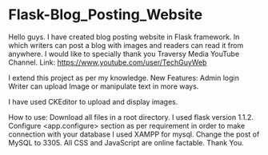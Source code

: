 # Flask-Blog_Posting_Website
Hello guys. I have created blog posting website in Flask framework. In which writers can post a blog with images and readers can read it from anywhere.
I would like to specially thank you Traversy Media YouTube Channel. Link: https://www.youtube.com/user/TechGuyWeb

I extend this project as per my knowledge.
New Features:
  Admin login
  Writer can upload Image or manipulate text in more ways.
  
 I have used CKEditor to upload and display images. 
 
 How to use:
  Download all files in a root directory.
  I used flask version 1.1.2.
  Configure <app.configure> section as per requirement in order to make connection with your database
  I used XAMPP for mysql.
  Change the post of MySQL to 3305.
  All CSS and JavaScript are online factable. 
  Thank You.
